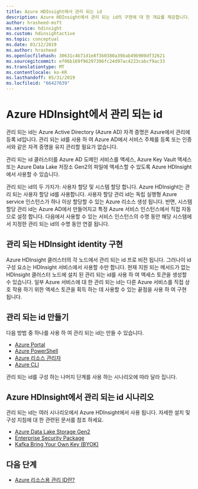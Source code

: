 ```yaml
---
title: Azure HDInsight에서 관리 되는 id
description: Azure HDInsight에서 관리 되는 id의 구현에 대 한 개요를 제공합니다.
author: hrasheed-msft
ms.service: hdinsight
ms.custom: hdinsightactive
ms.topic: conceptual
ms.date: 03/12/2019
ms.author: hrasheed
ms.openlocfilehash: 30631c4b71d1e8f3b0380a39bab49b900df32621
ms.sourcegitcommit: ef06b169f96297396fc24d97ac4223cabcf9ac33
ms.translationtype: MT
ms.contentlocale: ko-KR
ms.lasthandoff: 05/31/2019
ms.locfileid: "66427639"
---
```

# <a name="managed-identities-in-azure-hdinsight"></a>Azure HDInsight에서 관리 되는 id

관리 되는 id는 Azure Active Directory (Azure AD) 자격 증명은 Azure에서 관리에 등록 id입니다. 관리 되는 id를 사용 하 여 Azure AD에서 서비스 주체를 등록 또는 인증서와 같은 자격 증명을 유지 관리할 필요가 없습니다.

관리 되는 id 클러스터를 Azure AD 도메인 서비스를 액세스, Azure Key Vault 액세스 또는 Azure Data Lake 저장소 Gen2의 파일에 액세스할 수 있도록 Azure HDInsight에서 사용할 수 있습니다.

관리 되는 id의 두 가지가: 사용자 할당 및 시스템 할당 합니다. Azure HDInsight는 관리 되는 사용자 할당 id를 사용합니다. 사용자 할당 관리 id는 독립 실행형 Azure service 인스턴스가 하나 이상 할당할 수 있는 Azure 리소스 생성 됩니다. 반면, 시스템 할당 관리 id는 Azure AD에서 만들어지고 특정 Azure 서비스 인스턴스에서 직접 자동으로 설정 합니다. 다음에서 사용할 수 있는 서비스 인스턴스의 수명 동안 해당 시스템에서 지정한 관리 되는 id의 수명 동안 연결 됩니다.

## <a name="hdinsight-managed-identity-implementation"></a>관리 되는 HDInsight identity 구현

Azure HDInsight 클러스터의 각 노드에서 관리 되는 id 프로 비전 됩니다. 그러나이 id 구성 요소는 HDInsight 서비스에서 사용할 수만 합니다. 현재 지원 되는 메서드가 없는 HDInsight 클러스터 노드에 설치 된 관리 되는 id를 사용 하 여 액세스 토큰을 생성할 수 있습니다. 일부 Azure 서비스에 대 한 관리 되는 id는 다른 Azure 서비스를 직접 상호 작용 하기 위한 액세스 토큰을 획득 하는 데 사용할 수 있는 끝점을 사용 하 여 구현 됩니다.

## <a name="create-a-managed-identity"></a>관리 되는 id 만들기

다음 방법 중 하나를 사용 하 여 관리 되는 id는 만들 수 있습니다.

* [Azure Portal](../active-directory/managed-identities-azure-resources/how-to-manage-ua-identity-portal.md)
* [Azure PowerShell](../active-directory/managed-identities-azure-resources/how-to-manage-ua-identity-powershell.md)
* [Azure 리소스 관리자](../active-directory/managed-identities-azure-resources/how-to-manage-ua-identity-arm.md)
* [Azure CLI](../active-directory/managed-identities-azure-resources/how-to-manage-ua-identity-cli.md)

관리 되는 id를 구성 하는 나머지 단계를 사용 하는 시나리오에 따라 달라 집니다.

## <a name="managed-identity-scenarios-in-azure-hdinsight"></a>Azure HDInsight에서 관리 되는 id 시나리오

관리 되는 id는 여러 시나리오에서 Azure HDInsight에서 사용 됩니다. 자세한 설치 및 구성 지침에 대 한 관련된 문서를 참조 하세요.

* [Azure Data Lake Storage Gen2](hdinsight-hadoop-use-data-lake-storage-gen2.md#create-a-user-assigned-managed-identity)
* [Enterprise Security Package](domain-joined/apache-domain-joined-configure-using-azure-adds.md#create-and-authorize-a-managed-identity)
* [Kafka Bring Your Own Key (BYOK)](kafka/apache-kafka-byok.md#get-started-with-byok)

## <a name="next-steps"></a>다음 단계

* [Azure 리소스용 관리 ID란?](../active-directory/managed-identities-azure-resources/overview.md)
